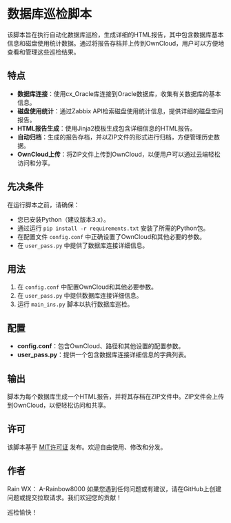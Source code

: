 # 数据库巡检脚本

该脚本旨在执行自动化数据库巡检，生成详细的HTML报告，其中包含数据库基本信息和磁盘使用统计数据。通过将报告存档并上传到OwnCloud，用户可以方便地查看和管理这些巡检结果。

## 特点

- **数据库连接**：使用cx_Oracle库连接到Oracle数据库，收集有关数据库的基本信息。
- **磁盘使用统计**：通过Zabbix API检索磁盘使用统计信息，提供详细的磁盘空间报告。
- **HTML报告生成**：使用Jinja2模板生成包含详细信息的HTML报告。
- **自动归档**：生成的报告存档，并以ZIP文件的形式进行归档，方便管理历史数据。
- **OwnCloud上传**：将ZIP文件上传到OwnCloud，以便用户可以通过云端轻松访问和分享。

## 先决条件

在运行脚本之前，请确保：

- 您已安装Python（建议版本3.x）。
- 通过运行 `pip install -r requirements.txt` 安装了所需的Python包。
- 在配置文件 `config.conf` 中正确设置了OwnCloud和其他必要的参数。
- 在 `user_pass.py` 中提供了数据库连接详细信息。

## 用法

1. 在 `config.conf` 中配置OwnCloud和其他必要参数。
2. 在 `user_pass.py` 中提供数据库连接详细信息。
3. 运行 `main_ins.py` 脚本以执行数据库巡检。

## 配置

- **config.conf**：包含OwnCloud、路径和其他设置的配置参数。
- **user_pass.py**：提供一个包含数据库连接详细信息的字典列表。

## 输出

脚本为每个数据库生成一个HTML报告，并将其存档在ZIP文件中。ZIP文件会上传到OwnCloud，以便轻松访问和共享。

## 许可

该脚本基于 [MIT许可证](LICENSE) 发布。欢迎自由使用、修改和分发。

## 作者

Rain
WX： A-Rainbow8000
如果您遇到任何问题或有建议，请在GitHub上创建问题或提交拉取请求。我们欢迎您的贡献！

巡检愉快！
